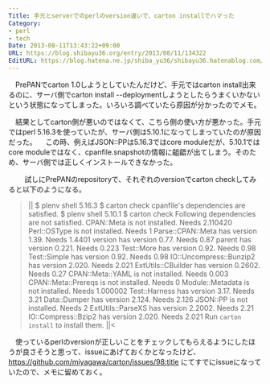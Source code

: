 ```yaml
---
Title: 手元とserverでのperlのversion違いで、carton installでハマった
Category:
- perl
- tech
Date: 2013-08-11T13:43:22+09:00
URL: https://blog.shibayu36.org/entry/2013/08/11/134322
EditURL: https://blog.hatena.ne.jp/shiba_yu36/shibayu36.hatenablog.com/atom/entry/11696248318756653780
---
```


　PrePANでcarton 1.0しようとしていたんだけど、手元ではcarton install出来るのに、サーバ側でcarton install --deploymentしようとしたらうまくいかないという状態になってしまった。いろいろ調べていたら原因が分かったのでメモ。


　結果としてcarton側が悪いのではなくて、こちら側の使い方が悪かった。手元ではperl 5.16.3を使っていたが、サーバ側は5.10.1になってしまっていたのが原因だった。
　この時、例えばJSON::PPは5.16.3ではcore moduleだが、5.10.1ではcore moduleではなく、cpanfile.snapshotの情報に齟齬が出てしまう。そのため、サーバ側では正しくインストールできなかった。

　
　試しにPrePANのrepositoryで、それぞれのversionでcarton checkしてみると以下のようになる。
>||
$ plenv shell 5.16.3
$ carton check
cpanfile's dependencies are satisfied.
$ plenv shell 5.10.1
$ carton check
Following dependencies are not satisfied.
  CPAN::Meta is not installed. Needs 2.110420
  Perl::OSType is not installed. Needs 1
  Parse::CPAN::Meta has version 1.39. Needs 1.4401
  version has version 0.77. Needs 0.87
  parent has version 0.221. Needs 0.223
  Test::More has version 0.92. Needs 0.98
  Test::Simple has version 0.92. Needs 0.98
  IO::Uncompress::Bunzip2 has version 2.020. Needs 2.021
  ExtUtils::CBuilder has version 0.2602. Needs 0.27
  CPAN::Meta::YAML is not installed. Needs 0.003
  CPAN::Meta::Prereqs is not installed. Needs 0
  Module::Metadata is not installed. Needs 1.000002
  Test::Harness has version 3.17. Needs 3.21
  Data::Dumper has version 2.124. Needs 2.126
  JSON::PP is not installed. Needs 2
  ExtUtils::ParseXS has version 2.2002. Needs 2.21
  IO::Compress::Bzip2 has version 2.020. Needs 2.021
Run `carton install` to install them.
||<


　使っているperlのversionが正しいことをチェックしてもらえるようにしたほうが良さそうと思って、issueにあげておくかとなったけど、https://github.com/miyagawa/carton/issues/98:title にてすでにissueになっていたので、メモに留めておく。
